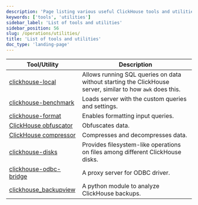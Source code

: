 ```yaml
---
description: 'Page listing various useful ClickHouse tools and utilities.'
keywords: ['tools', 'utilities']
sidebar_label: 'List of tools and utilities'
sidebar_position: 56
slug: /operations/utilities/
title: 'List of tools and utilities'
doc_type: 'landing-page'
---
```


| Tool/Utility | Description |
|------|-------------|
|[clickhouse-local](../../operations/utilities/clickhouse-local.md) | Allows running SQL queries on data without starting the ClickHouse server, similar to how `awk` does this.|
|[clickhouse-benchmark](../../operations/utilities/clickhouse-benchmark.md) | Loads server with the custom queries and settings.|
| [clickhouse-format](../../operations/utilities/clickhouse-format.md) | Enables formatting input queries.|
|[ClickHouse obfuscator](../../operations/utilities/clickhouse-obfuscator.md) | Obfuscates data.|
|[ClickHouse compressor](../../operations/utilities/clickhouse-compressor.md) | Compresses and decompresses data.|
| [clickhouse-disks](../../operations/utilities/clickhouse-disks.md) | Provides filesystem-like operations on files among different ClickHouse disks.|
| [clickhouse-odbc-bridge](../../operations/utilities/odbc-bridge.md) | A proxy server for ODBC driver.|
| [clickhouse_backupview](../../operations/utilities/backupview.md) | A python module to analyze ClickHouse backups.|
